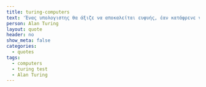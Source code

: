 ```yaml
---
title: turing-computers
text: 'Ένας υπολογιστης θα άξιζε να αποκαλείται ευφυής, έαν κατάφρενε να παραπλανήσει τους άνθρωπους στο να πιστέψουν οτι είναι άνθρωπος.'
person: Alan Turing
layout: quote
header: no
show_meta: false
categories:
  - quotes
tags:
  - computers
  - turing test
  - Alan Turing
---
```

